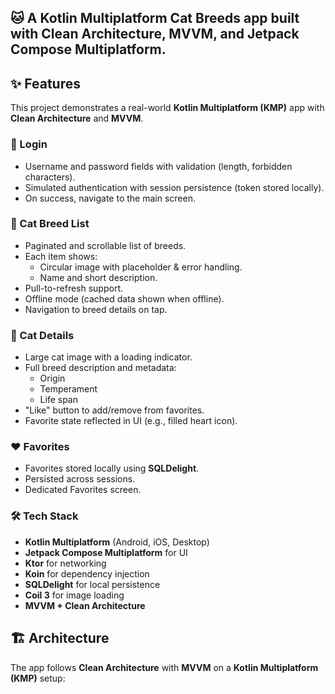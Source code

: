 ## 🐱 A Kotlin Multiplatform Cat Breeds app built with Clean Architecture, MVVM, and Jetpack Compose Multiplatform.

## ✨ Features

This project demonstrates a real-world **Kotlin Multiplatform (KMP)** app with **Clean Architecture** and **MVVM**.

### 🔐 Login
- Username and password fields with validation (length, forbidden characters).
- Simulated authentication with session persistence (token stored locally).
- On success, navigate to the main screen.

### 🐾 Cat Breed List
- Paginated and scrollable list of breeds.
- Each item shows:
  - Circular image with placeholder & error handling.
  - Name and short description.
- Pull-to-refresh support.
- Offline mode (cached data shown when offline).
- Navigation to breed details on tap.

### 📖 Cat Details
- Large cat image with a loading indicator.
- Full breed description and metadata:
  - Origin
  - Temperament
  - Life span
- "Like" button to add/remove from favorites.
- Favorite state reflected in UI (e.g., filled heart icon).

### ❤️ Favorites
- Favorites stored locally using **SQLDelight**.
- Persisted across sessions.
- Dedicated Favorites screen.

### 🛠️ Tech Stack
- **Kotlin Multiplatform** (Android, iOS, Desktop)
- **Jetpack Compose Multiplatform** for UI
- **Ktor** for networking
- **Koin** for dependency injection
- **SQLDelight** for local persistence
- **Coil 3** for image loading
- **MVVM + Clean Architecture**

## 🏗️ Architecture

The app follows **Clean Architecture** with **MVVM** on a **Kotlin Multiplatform (KMP)** setup:

